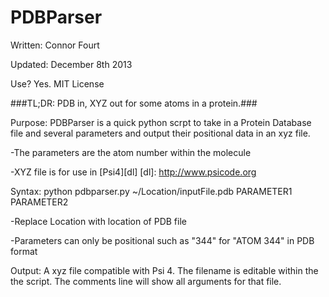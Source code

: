 PDBParser
=========
Written: Connor Fourt

Updated: December 8th 2013

Use? Yes. MIT License

###TL;DR: PDB in, XYZ out for some atoms in a protein.###

Purpose: PDBParser is a quick python scrpt to take in a Protein Database file
      and several parameters and output their positional data in an xyz file. 

-The parameters are the atom number within the molecule

-XYZ file is for use in [Psi4][dl]
[dl]: http://www.psicode.org


Syntax: python pdbparser.py ~/Location/inputFile.pdb PARAMETER1 PARAMETER2

-Replace Location with location of PDB file

-Parameters can only be positional such as "344" for "ATOM 344" in PDB format

Output: A xyz file compatible with Psi 4. The filename is editable within the 
      the script. The comments line will show all arguments for that file.

